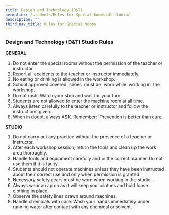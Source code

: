 ```yaml
---
title: Design and Technology (D&T)
permalink: /students/Rules-for-Special-Rooms/dt-studio/
description: ""
third_nav_title: Rules for Special Rooms
---
```

### **Design and Technology (D&T) Studio Rules**

**GENERAL**

1.  Do not enter the special rooms without the permission of the teacher or instructor.
2.  Report all accidents to the teacher or instructor immediately.
3.  No eating or drinking is allowed in the workshop.
4.  School approved covered  shoes  must be  worn while  working in  the workshop.
5.  Do not rush. Watch your step and wait for your turn.
6.  Students are not allowed to enter the machine room at all time.
7.  Always listen carefully to the teacher or instructor and follow the instructions given.
8.  When in doubt, always ASK. Remember: 'Prevention is better than cure'. 

**STUDIO**

1.  Do not carry out any practice without the presence of a teacher or instructor.
2.  After each workshop session, return the tools and clean up the work area thoroughly.
3.  Handle tools and equipment carefully and in the correct manner. Do not use them if it is faulty.
4.  Students should not operate machines unless they have been instructed about their correct use and only when permission is granted.
5.  Necessary safety gears must be worn when working in the studio.
6.  Always wear an apron as it will keep your clothes and hold loose clothing in place.
7.  Observe the safety lines drawn around machines.
8.  Handle chemicals with care. Wash your hands immediately under running water after contact with any chemical or solvent.